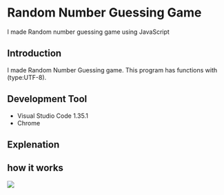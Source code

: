 # Random Number Guessing Game
I made Random number guessing game using JavaScript
<h2>Introduction</h2>
I made Random Number Guessing game. This program has functions with (type:UTF-8). 

<h2>Development Tool</h2>

* Visual Studio Code 1.35.1<br>
* Chrome<br>

<h2>Explenation </h2>

<h2> how it works</h2>
<img src="https://postfiles.pstatic.net/MjAxOTA5MjhfMzcg/MDAxNTY5NjM5NzEyNDM3.y1kk8v5zjQd7CXbef--0ohL1g-oiwRl4xldTpVaXiwUg.WQvuzasKgjEnaudAgKyqQ04PQ1NFTe0ZG5UaDgf3NIYg.PNG.katejuyeon_/a1.png?type=w966">
